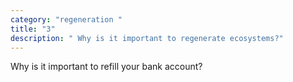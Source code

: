 ```yaml
---
category: "regeneration "
title: "3"
description: " Why is it important to regenerate ecosystems?"
---
```

Why is it important to refill your bank account?